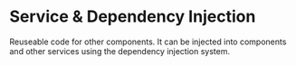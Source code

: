 # Service & Dependency Injection
Reuseable code for other components. It can be injected into components and other services using the dependency injection system.
